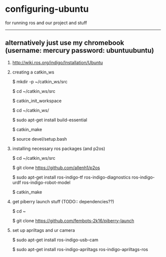 # configuring-ubuntu
for running ros and our project and stuff

---------------------------------------------
## alternatively just use my chromebook (username: mercury password: ubuntuubuntu)

1. http://wiki.ros.org/indigo/Installation/Ubuntu

2. creating a catkin_ws
 
    $ mkdir -p ~/catkin_ws/src

    $ cd ~/catkin_ws/src
    
    $ catkin_init_workspace


    $ cd ~/catkin_ws/
    
    $ sudo apt-get install build-essential
    
    $ catkin_make
    
    $ source devel/setup.bash
    
3. installing necessary ros packages (and p2os)
 
    $ cd ~/catkin_ws/src

    $ git clone https://github.com/allenh1/p2os
    
    $ sudo apt-get install ros-indigo-tf ros-indigo-diagnostics ros-indigo-urdf ros-indigo-robot-model
    
    $ catkin_make

4. get piberry launch stuff (TODO:: dependencies??)

    $ cd ~
    
    $ git clone https://github.com/fembots-2k16/piberry-launch

5. set up apriltags and ur camera

    $ sudo apt-get install ros-indigo-usb-cam
    
    $ sudo apt-get install ros-indigo-apriltags ros-indigo-apriltags-ros
    

